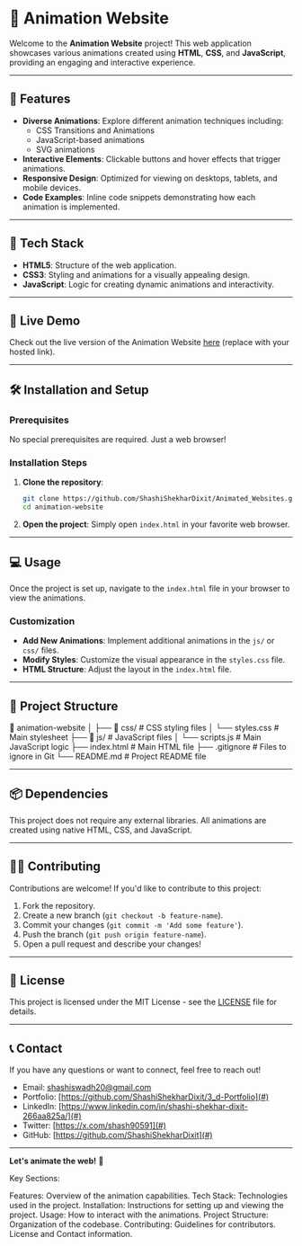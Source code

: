 # 🎨 Animation Website

Welcome to the **Animation Website** project! This web application showcases various animations created using **HTML**, **CSS**, and **JavaScript**, providing an engaging and interactive experience.

---

## 🌟 **Features**

- **Diverse Animations**: Explore different animation techniques including:
  - CSS Transitions and Animations
  - JavaScript-based animations
  - SVG animations
- **Interactive Elements**: Clickable buttons and hover effects that trigger animations.
- **Responsive Design**: Optimized for viewing on desktops, tablets, and mobile devices.
- **Code Examples**: Inline code snippets demonstrating how each animation is implemented.

---

## 🚀 **Tech Stack**

- **HTML5**: Structure of the web application.
- **CSS3**: Styling and animations for a visually appealing design.
- **JavaScript**: Logic for creating dynamic animations and interactivity.

---

## 🎨 **Live Demo**

Check out the live version of the Animation Website [here](#) (replace with your hosted link).

---

## 🛠️ **Installation and Setup**

### Prerequisites

No special prerequisites are required. Just a web browser!

### Installation Steps

1. **Clone the repository**:
    ```bash
    git clone https://github.com/ShashiShekharDixit/Animated_Websites.git
    cd animation-website
    ```

2. **Open the project**: 
   Simply open `index.html` in your favorite web browser.

---

## 💻 **Usage**

Once the project is set up, navigate to the `index.html` file in your browser to view the animations. 

### Customization

- **Add New Animations**: Implement additional animations in the `js/` or `css/` files.
- **Modify Styles**: Customize the visual appearance in the `styles.css` file.
- **HTML Structure**: Adjust the layout in the `index.html` file.

---

## 📁 **Project Structure**

📂 animation-website │ ├── 📂 css/ # CSS styling files │ └── styles.css # Main stylesheet ├── 📂 js/ # JavaScript files │ └── scripts.js # Main JavaScript logic ├── index.html # Main HTML file ├── .gitignore # Files to ignore in Git └── README.md # Project README file


---

## 📦 **Dependencies**

This project does not require any external libraries. All animations are created using native HTML, CSS, and JavaScript.

---

## 👨‍💻 **Contributing**

Contributions are welcome! If you'd like to contribute to this project:

1. Fork the repository.
2. Create a new branch (`git checkout -b feature-name`).
3. Commit your changes (`git commit -m 'Add some feature'`).
4. Push the branch (`git push origin feature-name`).
5. Open a pull request and describe your changes!

---

## 📜 **License**

This project is licensed under the MIT License - see the [LICENSE](LICENSE) file for details.

---

## 📞 **Contact**

If you have any questions or want to connect, feel free to reach out!

- Email: shashiswadh20@gmail.com
- Portfolio: [https://github.com/ShashiShekharDixit/3_d-Portfolio](#)
- LinkedIn: [https://www.linkedin.com/in/shashi-shekhar-dixit-266aa825a/](#)
- Twitter: [https://x.com/shash90591](#)
- GitHub: [https://github.com/ShashiShekharDixit](#)

---

**Let's animate the web!** 🎉

Key Sections:

Features: Overview of the animation capabilities.
Tech Stack: Technologies used in the project.
Installation: Instructions for setting up and viewing the project.
Usage: How to interact with the animations.
Project Structure: Organization of the codebase.
Contributing: Guidelines for contributors.
License and Contact information.